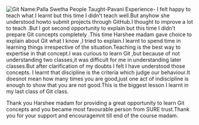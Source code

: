 ![Git](https://github.com/sure-trust/G1_Git_and_GitHub/assets/140942003/132b4811-a596-4a6f-8b53-d8bc3a101f04)
Name:Palla Swetha
People Taught-Pavani
Experience-
I felt happy to teach what I learnt but this time I didn't teach well.But anyhow she understood howto submit projects through GitHub.I thought to improve a lot to teach .But I got second opportunity to explain but this time I didn't prepare Git concepts completely .This time Harshee madam gave choice to explain about Git what I know ,I tried to explain.I learnt to spend time in learning things irrespective of the situation.Teaching is the best way to expertise in that concept.I was curious to learn Git ,but because of not understanding two classes,it was difficult for me in understanding later classes.But after clarification of my doubts I felt I have understood those concepts. I learnt that discipline is the criteria which judge our behaviour.It doesnot mean how many times you are good,just one act of indiscipline is enough to show that you are not good.This is the biggest lesson I learnt in my last class of Git class.

Thank you Harshee madam for providing a great opportunity to learn Git concepts and you became most favourable person from SURE trust.Thank you for your support and encouragemnt till end of the course madam.
